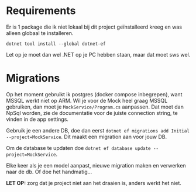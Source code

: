 #  Requirements

Er is 1 package die ik niet lokaal bij dit project geïnstalleerd kreeg en was alleen globaal te installeren.

`dotnet tool install --global dotnet-ef`

Let op je moet dan wel .NET op je PC hebben staan, maar dat moet sws wel.

# Migrations

Op het moment gebruikt ik postgres (docker compose inbegrepen), want MSSQL werkt niet op ARM. Wil je voor de Mock heel graag MSSQL gebruiken, dan moet je `MockService/Program.cs` aanpassen.
Dat moet dan NpSql worden, zie de documentatie voor de juiste connection string, te vinden in de app settings.

Gebruik je een andere DB, doe dan eerst `dotnet ef migrations add Initial --project=MockService`.
Dit maakt een migration aan voor jouw DB.

Om de database te updaten doe `dotnet ef database update --project=MockService`.

Elke keer als je een model aanpast, nieuwe migration maken en verwerken naar de db. Of doe het handmatig...

**LET OP:** zorg dat je project niet aan het draaien is, anders werkt het niet.